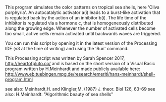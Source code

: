 This program simulates the color patterns on tropical sea shells, here 'Oliva porphyria'.
An autocatalytic activator a(i) leads to a burst-like activation that is regulated back by the action of an inhibitor b(i). The life time of the inhibitor is regulated via a hormone c, that is homogeneously distributed along the growing edge. Whenever the number of activated cells become too small, active cells remain activated until backwards waves are triggered.

You can run this script by opening it in the latest version of the Processing IDE (v3 at the time of writing) and using the 'Run' command.

This Processing script was written by Sarah Spencer 2017, http://heartofpluto.co/ and is based on the short version of a Visual Basic program written by H.Meinhardt and made publicly available here: 
http://www.eb.tuebingen.mpg.de/research/emeriti/hans-meinhardt/shell-program.html

see also: Meinhardt,H. and Klingler,M. (1987) J. theor. Biol 126, 63-69
see also: H.Meinhardt: "Algorithmic beauty of sea shells"
